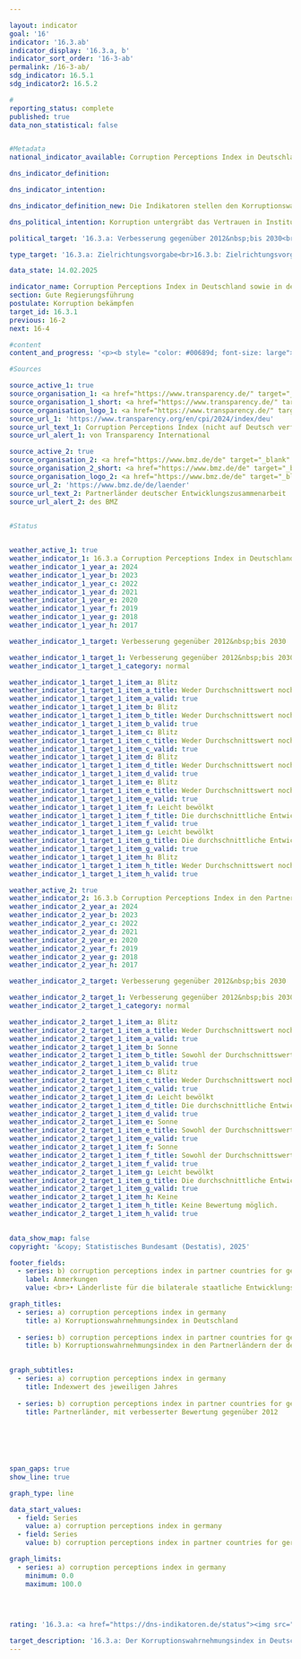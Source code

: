 ```yaml
---

layout: indicator        
goal: '16'        
indicator: '16.3.ab'        
indicator_display: '16.3.a, b'        
indicator_sort_order: '16-3-ab'        
permalink: /16-3-ab/        
sdg_indicator: 16.5.1
sdg_indicator2: 16.5.2        

#
reporting_status: complete        
published: true        
data_non_statistical: false        


#Metadata        
national_indicator_available: Corruption Perceptions Index in Deutschland sowie in den Partnerländern der deutschen Entwicklungszusammenarbeit        

dns_indicator_definition:         

dns_indicator_intention:         

dns_indicator_definition_new: Die Indikatoren stellen den Korruptionswahrnehmungsindex (Corruption Perceptions Index, <abbr title="Corruption Perception Index (Korruptionswahrnehmungsindex)" tabindex="0">CPI</abbr>) von Transparency International für Deutschland (16.3.a) sowie die Anzahl der Partnerländer der deutschen Entwicklungszusammenarbeit, deren <abbr title="Corruption Perception Index (Korruptionswahrnehmungsindex)" tabindex="0">CPI</abbr> sich im Vergleich zum Jahr 2012&nbsp;verbessert hat (16.3.b), dar. Der <abbr title="Corruption Perception Index (Korruptionswahrnehmungsindex)" tabindex="0">CPI</abbr> misst, wie stark Korruption im öffentlichen Sektor in einem Land wahrgenommen wird.        

dns_political_intention: Korruption untergräbt das Vertrauen in Institutionen sowie politische Maßnahmen zur Steigerung der Nachhaltigkeit und behindert soziale Gerechtigkeit. Ein niedriger Korruptionsgrad fördert hingegen eine transparente Regierungsführung, effiziente Ressourcennutzung und stabile wirtschaftliche Rahmenbedingungen. Korruption soll daher sowohl in Deutschland, als auch in den Partnerländern der deutschen Entwicklungszusammenarbeit bekämpft werden.        

political_target: '16.3.a: Verbesserung gegenüber 2012&nbsp;bis 2030<br>16.3.b: Verbesserung gegenüber 2012&nbsp;bis 2030'        

type_target: '16.3.a: Zielrichtungsvorgabe<br>16.3.b: Zielrichtungsvorgabe'        

data_state: 14.02.2025        

indicator_name: Corruption Perceptions Index in Deutschland sowie in den Partnerländern der deutschen Entwicklungszusammenarbeit        
section: Gute Regierungsführung        
postulate: Korruption bekämpfen        
target_id: 16.3.1        
previous: 16-2        
next: 16-4        

#content         
content_and_progress: '<p><b style= "color: #00689d; font-size: large">16.3.a, b Corruption Perceptions Index in Deutschland sowie in den Partnerländern der deutschen Entwicklungszusammenarbeit</b><br><br>Der Korruptionswahrnehmungsindex (Corruption Perceptions Index, <abbr title="Corruption Perception Index (Korruptionswahrnehmungsindex)" tabindex="0">CPI</abbr>) ist ein zusammengesetzter Indikator (Kompositindikator), der für jedes Land die Ergebnisse verschiedener Experten- und Unternehmensbefragungen zur subjektiv wahrgenommenen Korruption im öffentlichen Sektor zusammenfasst. Transparency International erstellt den <abbr title="Corruption Perception Index (Korruptionswahrnehmungsindex)" tabindex="0">CPI</abbr>, sobald für ein Land mindestens drei unterschiedliche Befragungen zu Korruptionseinschätzung vorliegen. Die zugrundeliegenden Befragungen und deren Methodiken können dabei im Zeitverlauf variieren und basieren auf unterschiedlichen Korruptionsdefinitionen.<br><br>Zudem können die Ergebnisse dadurch beeinflusst sein, dass den Befragten die Ergebnisse des <abbr title="Corruption Perception Index (Korruptionswahrnehmungsindex)" tabindex="0">CPI</abbr>-Werts oder der zugrunde liegenden Teilstudien aus früheren Jahren bekannt sind und diese somit die Grundlage der Wahrnehmung bilden können. Diese Faktoren sowie die unterschiedliche Wahrnehmung schränken die Vergleichbarkeit der Ergebnisse sowohl über die Zeit (Längsschnitt) als auch zwischen den Ländern (Querschnitt) ein.<br><br>Das Joint Research Centre (<abbr title="Joint Research Centre (Gemeinsames Forschungszentrum)" tabindex="0">JRC</abbr>) der Europäischen Kommission weist in einer Analyse darauf hin, dass bei der Interpretation der Ergebnisse die statistische Signifikanz von Veränderungen stets zu berücksichtigen ist. Selbst bei signifikanten Unterschieden sollte der Indikator jedoch mit Vorsicht interpretiert werden.<br><br>Deutschland hat sich seit 2012&nbsp;von 79&nbsp;auf 75&nbsp;Punkte im Jahr 2024&nbsp;verschlechtert. Im Vergleich zum Höchststand von 81&nbsp;Punkten in den Jahren 2015&nbsp;bis 2017&nbsp;entspricht dies einem Rückgang um sechs Punkte. Aktuell belegt Deutschland Rang 15&nbsp;von insgesamt 180&nbsp;bewerteten Ländern. Die Veränderung gegenüber 2012&nbsp;ist bei einem Signifikanzniveau von 10&nbsp;% als statistisch signifikant einzustufen.<br><br>Auch das Statistische Bundesamt erhebt im Rahmen seiner Zufriedenheitsbefragung zu behördlichen Dienstleistungen Daten zur Wahrnehmung von Korruption. Im Jahr 2023&nbsp;gaben 11,6&nbsp;% der Bevölkerung an, bei Kontakten mit öffentlichen Stellen den Eindruck gehabt zu haben, dass Bedienstete bestechlich seien. Damit liegt der Wert deutlich über den Vorjahren: Im Vergleich zu 2021&nbsp;(3,9&nbsp;%) hat sich der Wert verdreifacht. Bei den befragten Unternehmen blieb der Wert hingegen über die Jahre weitgehend konstant: Im Jahr 2023&nbsp;äußerten 3,4&nbsp;% von ihnen den Eindruck, Beschäftigte des öffentlichen Dienstes seien bestechlich.<br><br>Die Polizeiliche Kriminalstatistik (<abbr title="Polizeiliche Kriminalstatistik" tabindex="0">PKS</abbr>) erfasst alle der Polizei bekannt gewordenen strafrechtlichen Sachverhalte. Im Jahr 2024&nbsp;wurden insgesamt 976&nbsp;Fälle von Vorteilsannahme, Vorteilsgewährung sowie Bestechlichkeit und Bestechung im öffentlichen Sektor registriert. Damit lag der Wert zwar unter dem Vorjahreswert von 1&nbsp;094&nbsp;Fällen (2023), blieb jedoch weiterhin deutlich über dem Durchschnitt der Jahre 2020&nbsp;bis 2023, der bei 842&nbsp;Fällen liegt.<br><br>Darüber hinaus erfasst die <abbr title="Polizeiliche Kriminalstatistik" tabindex="0">PKS</abbr> auch Fälle im geschäftlichen Bereich. Im Jahr 2024&nbsp;wurden 197&nbsp;Fälle von <i>Bestechlichkeit und Bestechung im geschäftlichen Verkehr und im Gesundheitswesen</i> registriert&nbsp;–&nbsp;deutlich weniger als im Vorjahr mit 369&nbsp;Fällen (2023). Zudem erfasst die <abbr title="Polizeiliche Kriminalstatistik" tabindex="0">PKS</abbr> sogenannte Begleitdelikte der Korruption, darunter Betrug, Untreue, Urkundenfälschung, wettbewerbsbeschränkende Absprachen bei Ausschreibungen, Strafvereitelung, Falschbeurkundung im Amt sowie die Verletzung des Dienstgeheimnisses.<br><br>Mit Blick auf die deutsche Entwicklungszusammenarbeit haben sich im Jahr 2024&nbsp;im Vergleich zu 2012&nbsp;insgesamt 32&nbsp;der 63&nbsp;vom <abbr title="Corruption Perception Index (Korruptionswahrnehmungsindex)" tabindex="0">CPI</abbr> erfassten Partnerländer verbessert. Die Anzahl der sich positiv entwickelten Partnerländer stieg im Beobachtungszeitraum überwiegend an, mit leichten Rückgängen in den Jahren 2018, 2022&nbsp;sowie im aktuellen Berichtsjahr gegenüber 2023. Eine statistisch signifikante Verbesserung gegenüber 2012&nbsp;(Signifikanzniveau 10&nbsp;%) verzeichneten im Jahr 2024&nbsp;insgesamt 21&nbsp;Partnerländer der deutschen Entwicklungszusammenarbeit.</p>'                

#Sources        

source_active_1: true
source_organisation_1: <a href="https://www.transparency.de/" target="_blank" onclick="return confirm_alert('von Transparency International', 'De')">Transparency International e.V.</a>
source_organisation_1_short: <a href="https://www.transparency.de/" target="_blank" onclick="return confirm_alert('von Transparency International', 'De')">Transparency International e.V.</a>
source_organisation_logo_1: <a href="https://www.transparency.de/" target="_blank" onclick="return confirm_alert('von Transparency International', 'De')"><img src="https://dns-indikatoren.de/public/OrgImgDe/ta.png" alt="Transparency International e.V." title=" Klicken Sie hier um zur Homepage der Organisation Transparency International e.V. zu gelangen." style="height:60px; width:148px; border:transparent"/></a>
source_url_1: 'https://www.transparency.org/en/cpi/2024/index/deu'
source_url_text_1: Corruption Perceptions Index (nicht auf Deutsch verfügbar)
source_url_alert_1: von Transparency International

source_active_2: true
source_organisation_2: <a href="https://www.bmz.de/de" target="_blank" onclick="return confirm_alert('des BMZ', 'De')">Bundesministerium für wirtschaftliche Zusammenarbeit und Entwicklung</a>
source_organisation_2_short: <a href="https://www.bmz.de/de" target="_blank" onclick="return confirm_alert('des BMZ', 'De')">Bundesministerium für wirtschaftliche Zusammenarbeit und Entwicklung</a>
source_organisation_logo_2: <a href="https://www.bmz.de/de" target="_blank" onclick="return confirm_alert('des BMZ', 'De')"><img src="https://dns-indikatoren.de/public/OrgImgDe/bmz.png" alt="Bundesministerium für wirtschaftliche Zusammenarbeit und Entwicklung" title=" Klicken Sie hier um zur Homepage der Organisation Bundesministerium für wirtschaftliche Zusammenarbeit und Entwicklung zu gelangen." style="height:60px; width:148px; border:transparent"/></a>
source_url_2: 'https://www.bmz.de/de/laender'
source_url_text_2: Partnerländer deutscher Entwicklungszusammenarbeit
source_url_alert_2: des BMZ
        

#Status        


weather_active_1: true
weather_indicator_1: 16.3.a Corruption Perceptions Index in Deutschland
weather_indicator_1_year_a: 2024
weather_indicator_1_year_b: 2023
weather_indicator_1_year_c: 2022
weather_indicator_1_year_d: 2021
weather_indicator_1_year_e: 2020
weather_indicator_1_year_f: 2019
weather_indicator_1_year_g: 2018
weather_indicator_1_year_h: 2017

weather_indicator_1_target: Verbesserung gegenüber 2012&nbsp;bis 2030

weather_indicator_1_target_1: Verbesserung gegenüber 2012&nbsp;bis 2030
weather_indicator_1_target_1_category: normal

weather_indicator_1_target_1_item_a: Blitz
weather_indicator_1_target_1_item_a_title: Weder Durchschnittswert noch die vorherige Veränderung deuten in 2024 in die richtige Richtung.
weather_indicator_1_target_1_item_a_valid: true
weather_indicator_1_target_1_item_b: Blitz
weather_indicator_1_target_1_item_b_title: Weder Durchschnittswert noch die vorherige Veränderung deuten in 2023 in die richtige Richtung.
weather_indicator_1_target_1_item_b_valid: true
weather_indicator_1_target_1_item_c: Blitz
weather_indicator_1_target_1_item_c_title: Weder Durchschnittswert noch die vorherige Veränderung deuten in 2022 in die richtige Richtung.
weather_indicator_1_target_1_item_c_valid: true
weather_indicator_1_target_1_item_d: Blitz
weather_indicator_1_target_1_item_d_title: Weder Durchschnittswert noch die vorherige Veränderung deuten in 2021 in die richtige Richtung.
weather_indicator_1_target_1_item_d_valid: true
weather_indicator_1_target_1_item_e: Blitz
weather_indicator_1_target_1_item_e_title: Weder Durchschnittswert noch die vorherige Veränderung deuten in 2020 in die richtige Richtung.
weather_indicator_1_target_1_item_e_valid: true
weather_indicator_1_target_1_item_f: Leicht bewölkt
weather_indicator_1_target_1_item_f_title: Die durchschnittliche Entwicklung zielte in 2019 in die richtige Richtung, im vorangegangenen Jahr ergab sich jedoch eine Entwicklung in die falsche Richtung oder gar keine Veränderung.
weather_indicator_1_target_1_item_f_valid: true
weather_indicator_1_target_1_item_g: Leicht bewölkt
weather_indicator_1_target_1_item_g_title: Die durchschnittliche Entwicklung zielte in 2018 in die richtige Richtung, im vorangegangenen Jahr ergab sich jedoch eine Entwicklung in die falsche Richtung oder gar keine Veränderung.
weather_indicator_1_target_1_item_g_valid: true
weather_indicator_1_target_1_item_h: Blitz
weather_indicator_1_target_1_item_h_title: Weder Durchschnittswert noch die vorherige Veränderung deuten in 2017 in die richtige Richtung.
weather_indicator_1_target_1_item_h_valid: true

weather_active_2: true
weather_indicator_2: 16.3.b Corruption Perceptions Index in den Partnerländern der deutschen Entwicklungszusammenarbeit
weather_indicator_2_year_a: 2024
weather_indicator_2_year_b: 2023
weather_indicator_2_year_c: 2022
weather_indicator_2_year_d: 2021
weather_indicator_2_year_e: 2020
weather_indicator_2_year_f: 2019
weather_indicator_2_year_g: 2018
weather_indicator_2_year_h: 2017

weather_indicator_2_target: Verbesserung gegenüber 2012&nbsp;bis 2030

weather_indicator_2_target_1: Verbesserung gegenüber 2012&nbsp;bis 2030
weather_indicator_2_target_1_category: normal

weather_indicator_2_target_1_item_a: Blitz
weather_indicator_2_target_1_item_a_title: Weder Durchschnittswert noch die vorherige Veränderung deuten in 2024 in die richtige Richtung.
weather_indicator_2_target_1_item_a_valid: true
weather_indicator_2_target_1_item_b: Sonne
weather_indicator_2_target_1_item_b_title: Sowohl der Durchschnittswert als auch die vorangegangene jährliche Veränderung deuteten in 2023 in die richtige Richtung.
weather_indicator_2_target_1_item_b_valid: true
weather_indicator_2_target_1_item_c: Blitz
weather_indicator_2_target_1_item_c_title: Weder Durchschnittswert noch die vorherige Veränderung deuten in 2022 in die richtige Richtung.
weather_indicator_2_target_1_item_c_valid: true
weather_indicator_2_target_1_item_d: Leicht bewölkt
weather_indicator_2_target_1_item_d_title: Die durchschnittliche Entwicklung zielte in 2021 in die richtige Richtung, im vorangegangenen Jahr ergab sich jedoch eine Entwicklung in die falsche Richtung oder gar keine Veränderung.
weather_indicator_2_target_1_item_d_valid: true
weather_indicator_2_target_1_item_e: Sonne
weather_indicator_2_target_1_item_e_title: Sowohl der Durchschnittswert als auch die vorangegangene jährliche Veränderung deuteten in 2020 in die richtige Richtung.
weather_indicator_2_target_1_item_e_valid: true
weather_indicator_2_target_1_item_f: Sonne
weather_indicator_2_target_1_item_f_title: Sowohl der Durchschnittswert als auch die vorangegangene jährliche Veränderung deuteten in 2019 in die richtige Richtung.
weather_indicator_2_target_1_item_f_valid: true
weather_indicator_2_target_1_item_g: Leicht bewölkt
weather_indicator_2_target_1_item_g_title: Die durchschnittliche Entwicklung zielte in 2018 in die richtige Richtung, im vorangegangenen Jahr ergab sich jedoch eine Entwicklung in die falsche Richtung oder gar keine Veränderung.
weather_indicator_2_target_1_item_g_valid: true
weather_indicator_2_target_1_item_h: Keine
weather_indicator_2_target_1_item_h_title: Keine Bewertung möglich.
weather_indicator_2_target_1_item_h_valid: true        
        

data_show_map: false        
copyright: '&copy; Statistisches Bundesamt (Destatis), 2025'        

footer_fields:
  - series: b) corruption perceptions index in partner countries for german development cooperation
    label: Anmerkungen
    value: <br>• Länderliste für die bilaterale staatliche Entwicklungszusammenarbeit des Bundesministeriums für wirtschaftliche Zusammenarbeit und Entwicklung wurde 2023&nbsp;aktualisiert. Daten der Zeitreihe sind entsprechend korrigiert.<br>• 2023&nbsp;und 2024&nbsp;ohne Afghanistan, da die Zusammenarbeit ausgesetzt wurde.        

graph_titles: 
  - series: a) corruption perceptions index in germany
    title: a) Korruptionswahrnehmungsindex in Deutschland
    
  - series: b) corruption perceptions index in partner countries for german development cooperation
    title: b) Korruptionswahrnehmungsindex in den Partnerländern der deutschen Entwicklungszusammenarbeit
            

graph_subtitles: 
  - series: a) corruption perceptions index in germany
    title: Indexwert des jeweiligen Jahres
    
  - series: b) corruption perceptions index in partner countries for german development cooperation
    title: Partnerländer, mit verbesserter Bewertung gegenüber 2012
            

        

        

span_gaps: true        
show_line: true        

graph_type: line                

data_start_values: 
  - field: Series
    value: a) corruption perceptions index in germany
  - field: Series
    value: b) corruption perceptions index in partner countries for german development cooperation        

graph_limits: 
  - series: a) corruption perceptions index in germany
    minimum: 0.0
    maximum: 100.0        

        

                                        
rating: '16.3.a: <a href="https://dns-indikatoren.de/status"><img src="https://sdg-indikatoren.de/public/Wettersymbole/Blitz.png" title="Weder Durchschnittswert noch die vorherige Veränderung deuten in 2024 in die richtige Richtung." alt="Wettersymbol Blitz"/></a><br>16.3.b: <a href="https://dns-indikatoren.de/status"><img src="https://sdg-indikatoren.de/public/Wettersymbole/Blitz.png" title="Weder Durchschnittswert noch die vorherige Veränderung deuten in 2024 in die richtige Richtung." alt="Wettersymbol Blitz"/></a>'        

target_description: '16.3.a: Der Korruptionswahrnehmungsindex in Deutschland soll gesteigert werden.<br>• Ausgehend von der Zielformulierung wird der Indikator 16.3.a für das Jahr 2024&nbsp;mit <b>Gewitter</b> bewertet. Der Indikatorwert ist im Jahr 2023&nbsp;gesunken und entwickelte sich im Durchschnitt der letzten sechs Jahre nicht in die gewünschte Richtung.<br><br>16.3.b: Die Anzahl der Partnerländer der deutschen Entwicklungszusammenarbeit mit einem gegenüber 2012&nbsp;verbesserten Korruptionswahrnehmungsindex soll gesteigert werden.<br>• Ausgehend von der Zielformulierung wird der Indikator 16.3.b für das Jahr 2024&nbsp;mit <b>Gewitter</b> bewertet. Der Indikatorwert ist im Jahr 2024&nbsp;gesunken und entwickelte sich im Durchschnitt der letzten sechs Jahre nicht in die gewünschte Richtung.'        
---
```


